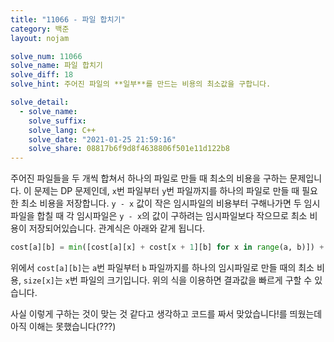 ```yaml
---
title: "11066 - 파일 합치기"
category: 백준
layout: nojam

solve_num: 11066
solve_name: 파일 합치기
solve_diff: 18
solve_hint: 주어진 파일의 **일부**를 만드는 비용의 최소값을 구합니다.

solve_detail:
  - solve_name:
    solve_suffix:
    solve_lang: C++
    solve_date: "2021-01-25 21:59:16"
    solve_share: 08817b6f9d8f4638806f501e11d122b8
---
```


주어진 파일들을 두 개씩 합쳐서 하나의 파일로 만들 때 최소의 비용을 구하는 문제입니다. 이 문제는 DP 문제인데, `x`번 파일부터 `y`번 파일까지를 하나의 파일로 만들 때 필요한 최소 비용을 저장합니다. `y - x` 값이 작은 임시파일의 비용부터 구해나가면 두 임시파일을 합칠 때 각 임시파일은 `y - x`의 값이 구하려는 임시파일보다 작으므로 최소 비용이 저장되어있습니다. 관계식은 아래와 같게 됩니다.

```python
cost[a][b] = min([cost[a][x] + cost[x + 1][b] for x in range(a, b)]) + sum([size[x] for x in range(a, b)])
```

위에서 `cost[a][b]`는 `a`번 파일부터 `b` 파일까지를 하나의 임시파일로 만들 때의 최소 비용, `size[x]`는 `x`번 파일의 크기입니다. 위의 식을 이용하면 결과값을 빠르게 구할 수 있습니다.

사실 이렇게 구하는 것이 맞는 것 같다고 생각하고 코드를 짜서 맞았습니다!를 띄웠는데 아직 이해는 못했습니다(???)
